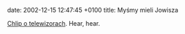 date: 2002-12-15 12:47:45 +0100
title: Myśmy mieli Jowisza

[Chlip o telewizorach](http://chlip.pl/?id=532 'A jakiego telewizora Pan używa?'). Hear, hear.
